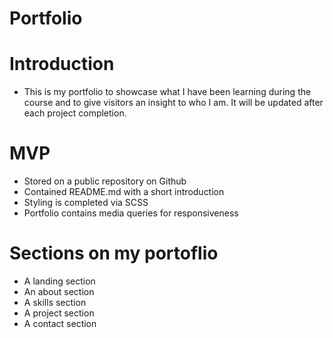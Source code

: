 # Portfolio


# Introduction
- This is my portfolio to showcase what I have been learning during the course and to give visitors an insight to who I am. It will be updated after each project completion.

# MVP
- Stored on a public repository on Github
- Contained README.md with a short introduction
- Styling is completed via SCSS
- Portfolio contains media queries for responsiveness

# Sections on my portoflio
- A landing section
- An about section
- A skills section
- A project section
- A contact section

